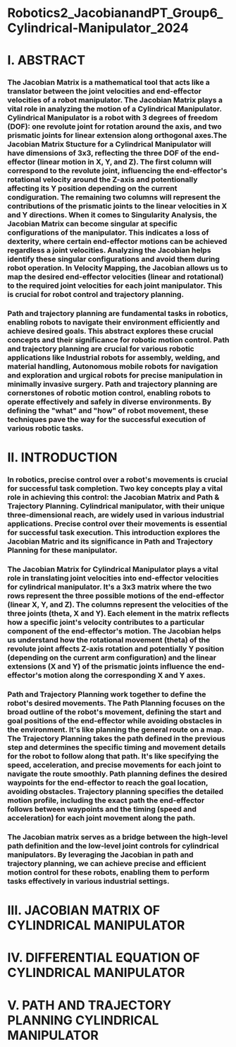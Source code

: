 # Robotics2_JacobianandPT_Group6_Cylindrical-Manipulator_2024

# I. ABSTRACT 
### The Jacobian Matrix is a mathematical tool that acts like a translator between the joint velocities and end-effector velocities of a robot manipulator. The Jacobian Matrix plays a vital role in analyzing the motion of a Cylindrical Manipulator. Cylindrical Manipulator is a robot with 3 degrees of freedom (DOF): one revolute joint for rotation around the axis, and two prismatic joints for linear extension along orthogonal axes.The Jacobian Matrix Stucture for a Cylindrical Manipulator will have dimensions of 3x3, reflecting the three DOF of the end-effector (linear motion in X, Y, and Z). The first column will correspond to the revolute joint, influencing the end-effector's rotational velocity around the Z-axis and potentionally affecting its Y position depending on the current condiguration. The remaining two columns will represent the contributions of the prismatic joints to the linear velocities in X and Y directions. When it comes to Singularity Analysis, the Jacobian Matrix can become singular at specific configurations of the manipulator. This indicates a loss of dexterity, where certain end-effector motions can be achieved regardless a joint velocities. Analyzing the Jacobian helps identify these singular configurations and avoid them during robot operation. In Velocity Mapping, the Jacobian allows us to map the desired end-effector velocities (linear and rotational) to the required joint velocities for each joint manipulator. This is crucial for robot control and trajectory planning.
### Path and trajectory planning are fundamental tasks in robotics, enabling robots to navigate their environment efficiently and achieve desired goals. This abstract explores these crucial concepts and their significance for robotic motion control. Path and trajectory planning are crucial for various robotic applications like Industrial robots for assembly, welding, and material handling, Autonomous mobile robots for navigation and exploration and urgical robots for precise manipulation in minimally invasive surgery. Path and trajectory planning are cornerstones of robotic motion control, enabling robots to operate effectively and safely in diverse environments. By defining the "what" and "how" of robot movement, these techniques pave the way for the successful execution of various robotic tasks.

# II. INTRODUCTION 
### In robotics, precise control over a robot's movements is crucial for successful task completion. Two key concepts play a vital role in achieving this control: the Jacobian Matrix and Path & Trajectory Planning. Cylindrical manipulator, with their unique three-dimensional reach, are widely used in various industrial applications. Precise control over their movements is essential for successful task execution. This introduction explores the Jacobian Matric and its significance in Path and Trajectory Planning for these manipulator.
### The Jacobian Matrix for Cylindrical Manipulator plays a vital role in translating joint velocities into end-effector velocities for cylindrical manipulator. It's a 3x3 matrix where the two rows represent the three possible motions of the end-effector (linear X, Y, and Z). The columns represent the velocities of the three joints (theta, X and Y). Each element in the matrix reflects how a specific joint's velocity contributes to a particular component of the end-effector's motion. The Jacobian helps us understand how the rotational movement (theta) of the revolute joint affects Z-axis rotation and potentially Y position (depending on the current arm configuration) and the linear extensions (X and Y) of the prismatic joints influence the end-effector's motion along the corresponding X and Y axes.
### Path and Trajectory Planning work together to define the robot's desired movements. The Path Planning focuses on the broad outline of the robot's movement, defining the start and goal positions of the end-effector while avoiding obstacles in the environment. It's like planning the general route on a map. The Trajectory Planning takes the path defined in the previous step and determines the specific timing and movement details for the robot to follow along that path. It's like specifying the speed, acceleration, and precise movements for each joint to navigate the route smoothly. Path planning defines the desired waypoints for the end-effector to reach the goal location, avoiding obstacles. Trajectory planning specifies the detailed motion profile, including the exact path the end-effector follows between waypoints and the timing (speed and acceleration) for each joint movement along the path.
### The Jacobian matrix serves as a bridge between the high-level path definition and the low-level joint controls for cylindrical manipulators. By leveraging the Jacobian in path and trajectory planning, we can achieve precise and efficient motion control for these robots, enabling them to perform tasks effectively in various industrial settings.


# III. JACOBIAN MATRIX OF CYLINDRICAL MANIPULATOR 
# IV. DIFFERENTIAL EQUATION OF CYLINDRICAL MANIPULATOR 
# V. PATH AND TRAJECTORY PLANNING CYLINDRICAL MANIPULATOR 
